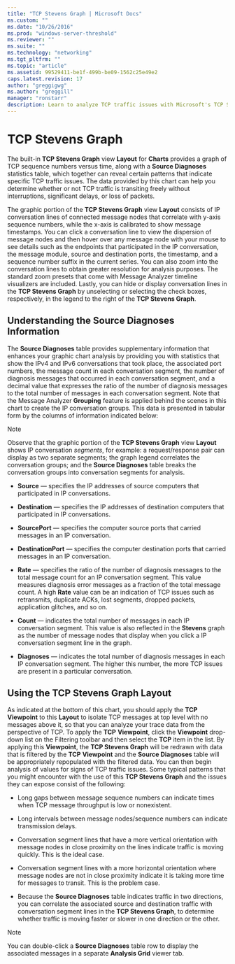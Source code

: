 ```yaml
---
title: "TCP Stevens Graph | Microsoft Docs"
ms.custom: ""
ms.date: "10/26/2016"
ms.prod: "windows-server-threshold"
ms.reviewer: ""
ms.suite: ""
ms.technology: "networking"
ms.tgt_pltfrm: ""
ms.topic: "article"
ms.assetid: 99529411-be1f-499b-be09-1562c25e49e2
caps.latest.revision: 17
author: "greggigwg"
ms.author: "greggill"
manager: "ronstarr"
description: Learn to analyze TCP traffic issues with Microsoft's TCP Stevens Graph. Understand IP conversations, diagnose errors, and optimize your network performance.
---
```


# TCP Stevens Graph

The built-in **TCP Stevens Graph** view **Layout** for **Charts** provides a graph of TCP sequence numbers versus time, along with a **Source Diagnoses** statistics table, which together can reveal certain patterns that indicate specific TCP traffic issues. The data provided by this chart can help you determine whether or not TCP traffic is transiting freely without interruptions, significant delays, or loss of packets.  
  
 The graphic portion of the **TCP Stevens Graph** view **Layout** consists of IP conversation lines of connected message nodes that correlate with y-axis sequence numbers, while the x-axis is calibrated to show message timestamps. You can click a conversation line to view the dispersion of message nodes and then hover over any message node with your mouse to see details such as the endpoints that participated in the IP conversation, the message module, source and destination ports, the timestamp, and a sequence number suffix in the current series. You can also zoom into the conversation lines to obtain greater resolution for analysis purposes. The standard zoom presets that come with Message Analyzer timeline visualizers are included. Lastly, you can hide or display conversation lines in the **TCP Stevens Graph** by unselecting or selecting the check boxes, respectively, in the legend to the right of the **TCP Stevens Graph**.  
  
## Understanding the Source Diagnoses Information  

 The **Source Diagnoses** table provides supplementary information that enhances your graphic chart analysis by providing you with statistics that show the IPv4 and IPv6 conversations that took place, the associated port numbers, the message count in each conversation segment, the number of diagnosis messages that occurred in each conversation segment, and a decimal value that expresses the ratio of the number of diagnosis messages to the total number of messages in each conversation segment. Note that the Message Analyzer **Grouping** feature is applied behind the scenes in this chart to create the IP conversation groups. This data is presented in tabular form by the columns of information indicated below:  
  
> [!NOTE]
>  Observe that the graphic portion of the **TCP Stevens Graph** view **Layout** shows IP conversation *segments*, for example: a request/response pair can display as two separate segments; the graph legend correlates the conversation groups; and the **Source Diagnoses** table breaks the conversation groups into conversation segments for analysis.  
  
-   **Source** — specifies the IP addresses of source computers that participated in IP conversations.  
  
-   **Destination** — specifies the IP addresses of destination computers that participated in IP conversations.  
  
-   **SourcePort** — specifies the computer source ports that carried messages in an IP conversation.  
  
-   **DestinationPort** — specifies the computer destination ports that carried messages in an IP conversation.  
  
-   **Rate** — specifies the ratio of the number of diagnosis messages to the total message count for an IP conversation segment. This value measures diagnosis error messages as a fraction of the total message count. A high **Rate** value can be an indication of TCP issues such as retransmits, duplicate ACKs, lost segments, dropped packets, application glitches, and so on.  
  
-   **Count** — indicates the total number of messages in each IP conversation segment. This value is also reflected in the **Stevens** graph as the number of message nodes that display when you click a IP conversation segment line in the graph.  
  
-   **Diagnoses** — indicates the total number of diagnosis messages in each IP conversation segment. The higher this number, the more TCP issues are present in a particular conversation.  
  
## Using the TCP Stevens Graph Layout  

 As indicated at the bottom of this chart, you should apply the **TCP** **Viewpoint** to this **Layout** to isolate TCP messages at top level with no messages above it, so that you can analyze your trace data from the perspective of TCP. To apply the **TCP** **Viewpoint**, click the **Viewpoint** drop-down list on the Filtering toolbar and then select the **TCP** item in the list. By applying this **Viewpoint**, the **TCP Stevens Graph** will be redrawn with data that is filtered by the **TCP** **Viewpoint** and the **Source Diagnoses** table will be appropriately repopulated with the filtered data. You can then begin analysis of values for signs of TCP traffic issues. Some typical patterns that you might encounter with the use of this **TCP Stevens Graph** and the issues they can expose consist of the following:  
  
-   Long gaps between message sequence numbers can indicate times when TCP message throughput is low or nonexistent.  
  
-   Long intervals between message nodes/sequence numbers can indicate transmission delays.  
  
-   Conversation segment lines that have a more vertical orientation with message nodes in close proximity on the lines indicate traffic is moving quickly. This is the ideal case.  
  
-   Conversation segment lines with a more horizontal orientation where message nodes are not in close proximity indicate it is taking more time for messages to transit. This is the problem case.  
  
-   Because the **Source Diagnoses** table indicates traffic in two directions, you can correlate the associated source and destination traffic with conversation segment lines in the **TCP Stevens Graph**, to determine whether traffic is moving faster or slower in one direction or the other.  
  
> [!NOTE]
>  You can double-click a **Source Diagnoses** table row to display the associated messages in a separate **Analysis Grid** viewer tab.